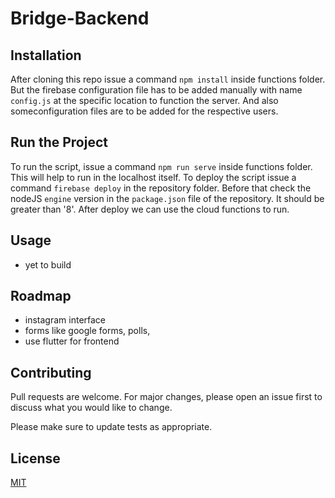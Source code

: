 # Bridge-Backend



## Installation

After cloning this repo issue a command ```npm install``` inside functions folder. But the firebase configuration file has to be added manually with name ```config.js``` at the specific location to function the server. And also someconfiguration files are to be added for the respective users.

## Run the Project
To run the script, issue a command ```npm run serve``` inside functions folder. This will help to run in the localhost itself.
To deploy the script issue a command ```firebase deploy``` in the repository folder. Before that check the nodeJS ```engine``` version in the ```package.json``` file of the repository. It should be greater than '8'.
After deploy we can use the cloud functions to run.

## Usage

- yet to build


## Roadmap
- instagram interface
- forms like google forms, polls,
- use flutter for frontend

## Contributing
Pull requests are welcome. For major changes, please open an issue first to discuss what you would like to change.

Please make sure to update tests as appropriate.

## License
[MIT](https://choosealicense.com/licenses/mit/)
